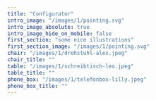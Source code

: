 ```yaml
---
title: "Configurator"
intro_image: "/images/1/pointing.svg"
intro_image_absolute: true
intro_image_hide_on_mobile: false
first_section: "some nice illustrations"
first_section_image: "/images/1/pointing.svg"
chair: "/images/1/drehstuhl-alex.jpeg"
chair_title: ""
table: "/images/1/schreibtisch-leo.jpeg"
table_title: ""
phone_box: "/images/1/telefonbox-lilly.jpeg"
phone_box_title: ""
---
```

